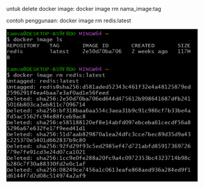 untuk delete docker image:
docker image rm nama_image:tag

contoh penggunaan:
docker image rm redis:latest

![alt text](./image/remove-image.PNG)